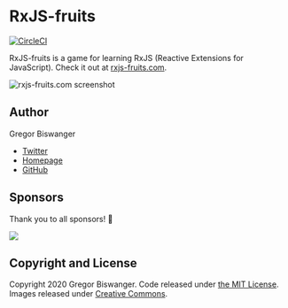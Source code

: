 
RxJS-fruits
=======
[![CircleCI](https://circleci.com/gh/GregorBiswanger/rxjs-fruits.svg?style=svg)](https://circleci.com/gh/GregorBiswanger/rxjs-fruits)

RxJS-fruits is a game for learning RxJS (Reactive Extensions for JavaScript). Check it out at [rxjs-fruits.com](https://www.rxjs-fruits.com).

![rxjs-fruits.com screenshot](https://github.com/GregorBiswanger/rxjs-fruits/raw/master/src/assets/images/thumbnail.jpg)

## Author

Gregor Biswanger

* [Twitter](https://twitter.com/BFreakout)
* [Homepage](http://about.me/gregor.biswanger)
* [GitHub](https://github.com/GregorBiswanger)

## Sponsors

Thank you to all sponsors! 🙏

<p>
  <a href="https://www.codeandweb.com/babeledit" target="_blank"><img src="https://www.rxjs-fruits.com/assets/images/sponsors/BabelEdit.jpg"></a>
</p>

## Copyright and License

Copyright 2020 Gregor Biswanger. Code released under [the MIT License](https://github.com/GregorBiswanger/rxjs-fruits/blob/master/LICENSE.md). Images released under [Creative Commons](https://creativecommons.org/licenses/by/3.0/legalcode.txt).
